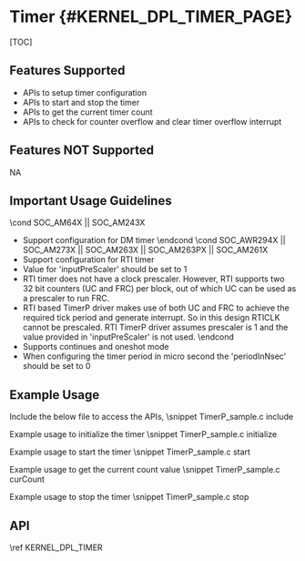 # Timer {#KERNEL_DPL_TIMER_PAGE}

[TOC]

## Features Supported
- APIs to setup timer configuration
- APIs to start and stop the timer
- APIs to get the current timer count
- APIs to check for counter overflow and clear timer overflow interrupt

## Features NOT Supported

NA

## Important Usage Guidelines
\cond SOC_AM64X || SOC_AM243X
- Support configuration for DM timer
\endcond
\cond SOC_AWR294X || SOC_AM273X || SOC_AM263X || SOC_AM263PX || SOC_AM261X
- Support configuration for RTI timer
- Value for 'inputPreScaler' should be set to 1
 - RTI timer does not have a clock prescaler. However, RTI supports two 32 bit counters (UC and FRC) per block, out of which UC can be used as a prescaler to run FRC.
 - RTI based TimerP driver makes use of both UC and FRC to achieve the required tick period and generate interrupt. So in this design RTICLK cannot be prescaled. RTI TimerP driver assumes prescaler is 1 and the value provided in 'inputPreScaler' is not used.
\endcond
- Supports continues and oneshot mode
- When configuring the timer period in micro second the 'periodInNsec' should be set to 0


## Example Usage

Include the below file to access the APIs,
\snippet TimerP_sample.c include

Example usage to initialize the timer
\snippet TimerP_sample.c initialize

Example usage to start the timer
\snippet TimerP_sample.c start

Example usage to get the current count value
\snippet TimerP_sample.c curCount

Example usage to stop the timer
\snippet TimerP_sample.c stop

## API

\ref KERNEL_DPL_TIMER